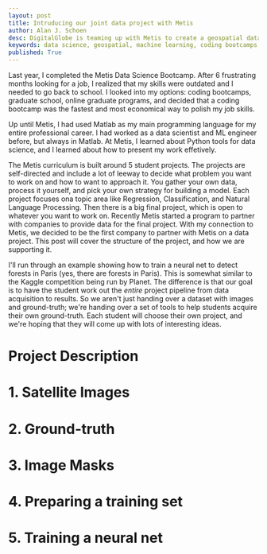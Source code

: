 ```yaml
---
layout: post
title: Intruducing our joint data project with Metis
author: Alan J. Schoen
desc: DigitalGlobe is teaming up with Metis to create a geospatial data science challenge.
keywords: data science, geospatial, machine learning, coding bootcamps, education
published: True
---
```


Last year, I completed the Metis Data Science Bootcamp.  After 6 frustrating months looking for a job, I realized that my skills were outdated and I needed to go back to school.  I looked into my options: coding bootcamps, graduate school, online graduate programs, and decided that a coding bootcamp was the fastest and most economical way to polish my job skills.

Up until Metis, I had used Matlab as my main programming language for my entire professional career.  I had worked as a data scientist and ML engineer before, but always in Matlab.  At Metis, I learned about Python tools for data science, and I learned about how to present my work effetively.

The Metis curriculum is built around 5 student projects.  The projects are self-directed and include a lot of leeway to decide what problem you want to work on and how to want to approach it.  You gather your own data, process it yourself, and pick your own strategy for building a model.  Each project focuses ona  topic area like Regression, Classification, and Natural Language Processing.  Then there is a big final project, which is open to whatever you want to work on.  Recently Metis started a program to partner with companies to provide data for the final project.  With my connection to Metis, we decided to be the first company to partner with Metis on a data project.  This post will cover the structure of the project, and how we are supporting it.

I'll run through an example showing how to train a neural net to detect forests in Paris (yes, there are forests in Paris).  This is somewhat similar to the Kaggle competition being run by Planet.  The difference is that our goal is to have the student work out the *entire* project pipeline from data acquisition to results.  So we aren't just handing over a dataset with images and ground-truth; we're handing over a set of tools to help students acquire their own ground-truth.  Each student will choose their own project, and we're hoping that they will come up with lots of interesting ideas.

# Project Description

# 1. Satellite Images

# 2. Ground-truth

# 3. Image Masks

# 4. Preparing a training set

# 5. Training a neural net
